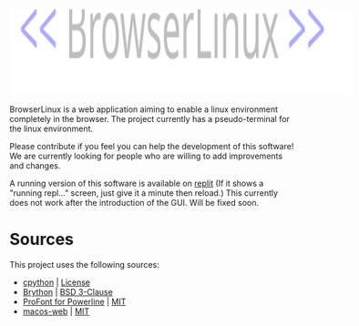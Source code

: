 <img src="https://raw.githubusercontent.com/Froggo8311/BrowserLinux/main/docs/logo.svg" style="max-height: 150px; min-height: 150px; max-width: 100%; min-width: 600px;"/>

BrowserLinux is a web application aiming to enable a linux environment completely in the browser. The project currently has a pseudo-terminal for the linux environment.

Please contribute if you feel you can help the development of this software! We are currently looking for people who are willing to add improvements and changes.

A running version of this software is available on [replit](https://browserlinux.froggo8311.repl.co) (If it shows a "running repl..." screen, just give it a minute then reload.) This currently does not work after the introduction of the GUI. Will be fixed soon.

# Sources
This project uses the following sources:
* [cpython](https://github.com/Froggo8311/cpython) | [License](https://github.com/Froggo8311/cpython/blob/3.10/LICENSE)
* [Brython](https://github.com/brython-dev/brython) | [BSD 3-Clause](https://github.com/brython-dev/brython/blob/master/LICENCE.txt)
* [ProFont for Powerline](https://github.com/powerline/fonts) | [MIT](https://github.com/powerline/fonts/blob/master/ProFont/LICENSE)
* [macos-web](https://github.com/PuruVJ/macos-web) | [MIT](https://github.com/Froggo8311/BrowserLinux/blob/main/docs/LICENSE-MIT.md)

